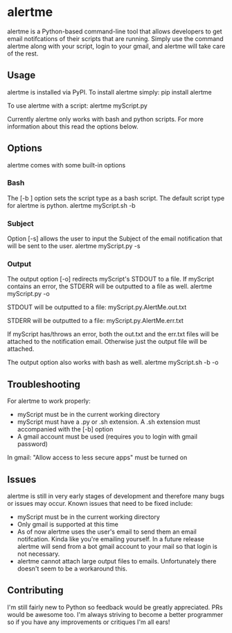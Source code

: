 # alertme
alertme is a Python-based command-line tool that allows developers to get email notifcations of their scripts that are running. Simply use the command alertme along with your script, login to your gmail, and alertme will take care of the rest.

## Usage
alertme is installed via PyPI. To install alertme simply:
    pip install alertme
    
To use alertme with a script:
    alertme myScript.py

Currently alertme only works with bash and python scripts. For more information about this read the options below.

## Options
alertme comes with some built-in options

### Bash
The [-b ] option sets the script type as a bash script. The default script type for alertme is python.
    alertme myScript.sh -b
    
### Subject
Option [-s] allows the user to input the Subject of the email notification that will be sent to the user.
    alertme myScript.py -s
    
### Output
The output option [-o] redirects myScript's STDOUT to a file. If myScript contains an error, the STDERR will be outputted to a file as well.
    alertme myScript.py -o
    
STDOUT will be outputted to a file:
    myScript.py.AlertMe.out.txt
    
STDERR will be outputted to a file:
    myScript.py.AlertMe.err.txt

If myScript has/throws an error, both the out.txt and the err.txt files will be attached to the notification email. Otherwise just the output file will be attached.

The output option also works with bash as well.
    alertme myScript.sh -b -o

## Troubleshooting
For alertme to work properly:
* myScript must be in the current working directory
* myScript must have a .py or .sh extension. A .sh extension must accompanied with the [-b] option 
* A gmail account must be used (requires you to login with gmail password)

In gmail: "Allow access to less secure apps" must be turned on

## Issues
alertme is still in very early stages of development and therefore many bugs or issues may occur. Known issues that need to be fixed include:
* myScript must be in the current working directory
* Only gmail is supported at this time
* As of now alertme uses the user's email to send them an email notifcation. Kinda like you're emailing yourself. In a future release alertme will send from a bot gmail account to your mail so that login is not necessary.
* alertme cannot attach large output files to emails. Unfortunately there doesn't seem to be a workaround this.

## Contributing
I'm still fairly new to Python so feedback would be greatly appreciated. PRs would be awesome too. I'm always striving to become a better programmer so if you have any improvements or critiques I'm all ears!
